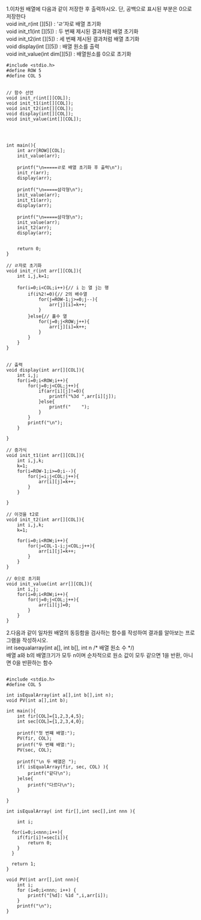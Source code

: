 1.이차원 배열에 다음과 같이 저장한 후 출력하시오. 단, 공백으로 표시된 부분은 0으로 저장한다
<br>void init_r(int [][5]) : ‘ㄹ’자로 배열 초기화
<br>void init_t1(int [][5]) : 두 번째 제시된 결과처럼 배열 초기화
<br>void init_t2(int [][5]) : 세 번째 제시된 결과처럼 배열 초기화
<br>void display(int [][5]) : 배열 원소를 출력
<br>void init_value(int dim[][5]) : 배열원소를 0으로 초기화

```
#include <stdio.h>
#define ROW 5
#define COL 5


// 함수 선언
void init_r(int[][COL]);
void init_t1(int[][COL]);
void init_t2(int[][COL]);
void display(int[][COL]);
void init_value(int[][COL]);




int main(){
    int arr[ROW][COL];
    init_value(arr);
    
    printf("\n=====ㄹ로 배열 초기화 후 출력\n");
    init_r(arr);
    display(arr);
    
    printf("\n=====삼각형\n");
    init_value(arr);
    init_t1(arr);
    display(arr);
    
    printf("\n=====삼각형\n");
    init_value(arr);
    init_t2(arr);
    display(arr);
    
    
    return 0;
}

// ㄹ자로 초기화
void init_r(int arr[][COL]){
    int i,j,k=1;
    
    for(i=0;i<COL;i++){// i 는 열 j는 행
        if(i%2!=0){// 2의 배수열
            for(j=ROW-1;j>=0;j--){
                arr[j][i]=k++;
            }
        }else{// 홀수 열
            for(j=0;j<ROW;j++){
                arr[j][i]=k++;
            }
        }
    }
}


// 출력
void display(int arr[][COL]){
    int i,j;
    for(i=0;i<ROW;i++){
        for(j=0;j<COL;j++){
            if(arr[i][j]!=0){
                printf("%3d ",arr[i][j]);
            }else{
                printf("    ");
            }
        }
        printf("\n");
    }
    
}

// 증가식
void init_t1(int arr[][COL]){
    int i,j,k;
    k=1;
    for(i=ROW-1;i>=0;i--){
        for(j=i;j<COL;j++){
            arr[i][j]=k++;
        }
    }

}

// 이것을 t2로
void init_t2(int arr[][COL]){
    int i,j,k;
    k=1;
    
    for(i=0;i<ROW;i++){
        for(j=COL-1-i;j<COL;j++){
            arr[i][j]=k++;
        }
    }
}

// 0으로 초기회
void init_value(int arr[][COL]){
    int i,j;
    for(i=0;i<ROW;i++){
        for(j=0;j<COL;j++){
            arr[i][j]=0;
        }
    }
}

```

2.다음과 같이 일차원 배열의 동등함을 검사하는 함수를 작성하여 결과를 알아보는 프로그램을 작성하시오. 
<br>int isequalarray(int a[], int b[], int n /* 배열 원소 수 */)
<br>배열 a와 b의 배열크기가 모두 n이며 순차적으로 원소 값이 모두 같으면 1을 반환, 아니면 0을 반환하는 함수 

```

#include <stdio.h>
#define COL 5

int isEqualArray(int a[],int b[],int n);
void PV(int a[],int b);

int main(){
    int fir[COL]={1,2,3,4,5};
    int sec[COL]={1,2,3,4,0};

    printf("첫 번쨰 배열:");
    PV(fir, COL);
    printf("두 번쨰 배열:");
    PV(sec, COL);
    
    printf("\n 두 배열은 ");
    if( isEqualArray(fir, sec, COL) ){
        printf("같다\n");
    }else{
        printf("다르다\n");
    }
    
}

int isEqualArray( int fir[],int sec[],int nnn ){
    
    int i;
    
  for(i=0;i<nnn;i++){
    if(fir[i]!=sec[i]){
        return 0;
    }
  }
    
  return 1;
}

void PV(int arr[],int nnn){
    int i;
    for (i=0;i<nnn; i++) {
        printf("[%d]: %1d ",i,arr[i]);
    }
    printf("\n");
}

```
